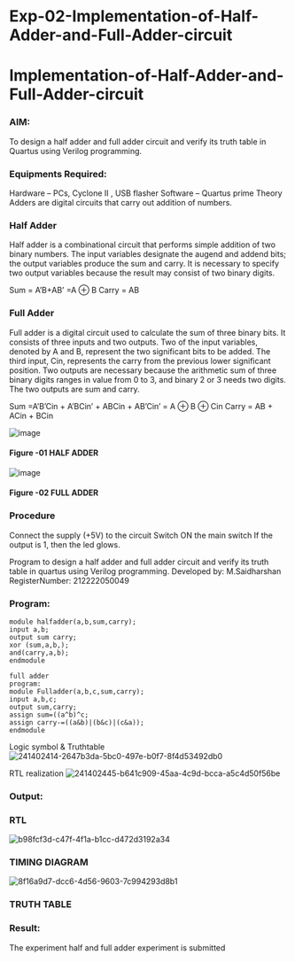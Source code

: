 # Exp-02-Implementation-of-Half-Adder-and-Full-Adder-circuit

# Implementation-of-Half-Adder-and-Full-Adder-circuit
### AIM:
To design a half adder and full adder circuit and verify its truth table in Quartus using Verilog programming.

### Equipments Required:
Hardware – PCs, Cyclone II , USB flasher
Software – Quartus prime
Theory
Adders are digital circuits that carry out addition of numbers.

### Half Adder
Half adder is a combinational circuit that performs simple addition of two binary numbers. The input variables designate the augend and addend bits; the output variables produce the sum and carry. It is necessary to specify two output variables because the result may consist of two binary digits.

Sum = A’B+AB’ =A ⊕ B Carry = AB

### Full Adder
Full adder is a digital circuit used to calculate the sum of three binary bits. It consists of three inputs and two outputs. Two of the input variables, denoted by A and B, represent the two significant bits to be added. The third input, Cin, represents the carry from the previous lower significant position. Two outputs are necessary because the arithmetic sum of three binary digits ranges in value from 0 to 3, and binary 2 or 3 needs two digits. The two outputs are sum and carry.

Sum =A’B’Cin + A’BCin’ + ABCin + AB’Cin’ = A ⊕ B ⊕ Cin Carry = AB + ACin + BCin

 ![image](https://user-images.githubusercontent.com/36288975/163552156-a13e5a56-c638-4110-97d9-8896907c8d25.png)

#### Figure -01 HALF ADDER 


![image](https://user-images.githubusercontent.com/36288975/163552057-b3547877-6d07-45b4-b7e0-bcfebfad9e1d.png)

#### Figure -02 FULL ADDER 

### Procedure

Connect the supply (+5V) to the circuit
Switch ON the main switch
If the output is 1, then the led glows.

Program to design a half adder and full adder circuit and verify its truth table in quartus using Verilog programming.
Developed by: M.Saidharshan
RegisterNumber: 212222050049

### Program:
```
module halfadder(a,b,sum,carry);
input a,b;
output sum carry;
xor (sum,a,b,);
and(carry,a,b);
endmodule

full adder
program:
module Fulladder(a,b,c,sum,carry);
input a,b,c;
output sum,carry;
assign sum=((a^b)^c;
assign carry-=((a&b)|(b&c)|(c&a));
endmodule
```

Logic symbol & Truthtable
![241402414-2647b3da-5bc0-497e-b0f7-8f4d53492db0](https://github.com/maaplasai7/Exp-02-Implementation-of-Half-Adder-and-Full-Adder-circuit/assets/134155273/8f8ab531-a9cb-4e8e-ba74-f3db0c4499f8)

RTL realization
![241402445-b641c909-45aa-4c9d-bcca-a5c4d50f56be](https://github.com/maaplasai7/Exp-02-Implementation-of-Half-Adder-and-Full-Adder-circuit/assets/134155273/1cb9dfb8-ba1d-42bd-80b8-79618b118b35)


### Output:
### RTL
![b98fcf3d-c47f-4f1a-b1cc-d472d3192a34](https://github.com/maaplasai7/Exp-02-Implementation-of-Half-Adder-and-Full-Adder-circuit/assets/134155273/55b3214a-80fd-4baa-852e-d5bdd3fc8a4e)



### TIMING DIAGRAM
![8f16a9d7-dcc6-4d56-9603-7c994293d8b1](https://github.com/maaplasai7/Exp-02-Implementation-of-Half-Adder-and-Full-Adder-circuit/assets/134155273/fe99326a-b07b-4f00-95a3-7bbfeca50b29)



### TRUTH TABLE 

### Result:
The  experiment half and full adder experiment is submitted
